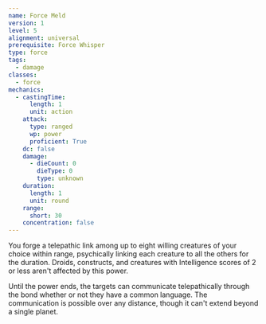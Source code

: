 ```yaml
---
name: Force Meld
version: 1
level: 5
alignment: universal
prerequisite: Force Whisper
type: force
tags:
  - damage
classes:
  - force
mechanics:
  - castingTime:
      length: 1
      unit: action
    attack:
      type: ranged
      wp: power
      proficient: True
    dc: false
    damage:
      - dieCount: 0
        dieType: 0
        type: unknown
    duration:
      length: 1
      unit: round
    range:
      short: 30
    concentration: false
---
```

You forge a telepathic link among up to eight willing creatures of your choice within range, psychically linking each creature to all the others for the duration. Droids, constructs, and creatures with Intelligence scores of 2 or less aren't affected by this power.

Until the power ends, the targets can communicate telepathically through the bond whether or not they have a common language. The communication is possible over any distance, though it can't extend beyond a single planet.
    